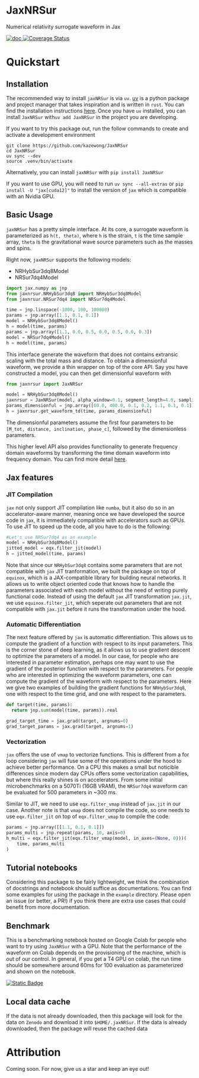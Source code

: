 # JaxNRSur
Numerical relativity surrogate waveform in Jax

<!-- <a href="https://jaxnrsur.readthedocs.io/en/latest/">
<img src="https://badgen.net/badge/Read/the doc/blue" alt="doc"/>
</a> -->
<a href="https://github.com/kazewong/JaxNRSur/blob/main/LICENSE">
<img src="https://badgen.net/badge/License/MIT/blue" alt="doc"/>
</a>

<a href='https://coveralls.io/github/kazewong/JaxNRSur?branch=main'>
  <img src='https://coveralls.io/repos/github/kazewong/JaxNRSur/badge.svg?branch=main' alt='Coverage Status' />
</a>

# Quickstart

## Installation

The recommended way to install `jaxNRSur` is via `uv`. [uv](https://docs.astral.sh/uv/) is a python package and project manager that takes inspiration and is written in `rust`. You can find the installation instructions [here](https://docs.astral.sh/uv/getting-started/installation/).
Once you have `uv` installed, you can install `JaxNRSur` with`uv add JaxNRSur` in the project you are developing.


If you want to try this package out, run the follow commands to create and activate a development environment
```
git clone https://github.com/kazewong/JaxNRSur
cd JaxNRSur
uv sync --dev
source .venv/bin/activate
```

Alternatively, you can install `jaxNRSur` with `pip install JaxNRSur`

If you want to use GPU, you will need to run `uv sync --all-extras` or `pip install -U "jax[cuda12]"` to install the version of `jax` which is compatible with an Nvidia GPU.

## Basic Usage
`jaxNRSur` has a pretty simple interface. At its core, a surrogate waveform is parameterized as `h(t, theta)`, where `h` is the strain, `t` is the time sample array, `theta` is the gravitational wave source parameters such as the masses and spins.

Right now, `jaxNRSur` supports the following models:
- NRHybSur3dq8Model
- NRSur7dq4Model

```python
import jax.numpy as jnp
from jaxnrsur.NRHybSur3dq8 import NRHybSur3dq8Model
from jaxnrsur.NRSur7dq4 import NRSur7dq4Model

time = jnp.linspace(-1000, 100, 100000)
params = jnp.array([1.1, 0.1, 0.1])
model = NRHybSur3dq8Model()
h = model(time, params)
params = jnp.array([1.1, 0.0, 0.5, 0.0, 0.5, 0.0, 0.3])
model = NRSur7dq4Model()
h = model(time, params)
```

This interface generate the waveform that does not contains extransic scaling with the total mass and distance. To obtain a dimensionful waveform, we provide a thin wrapper on top of the core API. Say you have constructed a model, you can then get dimensionful waveform with 

```python
from jaxnrsur import JaxNRSur

model = NRHybSur3dq8Model()
jaxnrsur = JaxNRSur(model, alpha_window=0.1, segment_length=4.0, sampling_rate=4096)
params_dimensionful = jnp.array([60.0, 400.0, 0.1, 0.2, 1.1, 0.1, 0.1])
h = jaxnrsur.get_waveform_td(time, params_dimensionful)
```
The dimensionful parameters assume the first four parameters to be `[M_tot, distance, inclination, phase_c]`, followed by the dimensionless parameters.

This higher level API also provides functionality to generate frequency domain waveforms by transforming the time domain waveform into frequency domain. You can find more detail [here](https://github.com/kazewong/JaxNRSur/blob/4d11d10df27fe242ef0859335bad7b854387f502/src/jaxnrsur/__init__.py#L130).

## Jax features

### JIT Compilation

`jax` not only support JIT compilation like `numba`, but it also do so in an accelerator-aware manner, meaning once we have developed the source code in `jax`, it is immediately compatible with accelerators such as GPUs.
To use JIT to speed up the code, all you have to do is the following:

```python
#Let's use NRSur7dq4 as an example
model = NRHybSur3dq8Model()
jitted_model = eqx.filter_jit(model)
h = jitted_model(time, params)
```

Note that since our `NRHybSur3dq8` contains some parameters that are not compatible with `jax` JIT tranformation, we built the package on top of `equinox`, which is a JAX-compatible library for building neural networks. It allows us to write object oriented code that knows how to handle the parameters associated with each model without the need of writing purely functional code. Instead of using the default `jax` JIT transformation `jax.jit`, we use `equinox.filter_jit`, which seperate out parameters that are not compatible with `jax.jit` before it runs the transformation under the hood.

### Automatic Differentiation

The next feature offered by `jax` is automatic differentiation. This allows us to compute the gradient of a function with respect to its input parameters. This is the corner stone of deep learning, as it allows us to use gradient descent to optimize the parameters of a model. In our case, for people who are interested in parameter estimation, perhaps one may want to use the gradient of the posterior function with respect to the parameters. For people who are interested in optimizing the waveform parameters, one can compute the gradient of the waveform with respect to the parameters. Here we give two examples of building the gradient functions for `NRHybSur3dq8`, one with respect to the time grid, and one with respect to the parameters.

```python
def target(time, params):
  return jnp.sum(model(time, params)).real

grad_target_time = jax.grad(target, argnums=0)
grad_target_params = jax.grad(target, argnums=1)
```

### Vectorization

`jax` offers the use of `vmap` to vectorize functions. This is different from a for loop considering `jax` will fuse some of the operations under the hood to achieve better performance. On a CPU this makes a small but noticible differences since modern day CPUs offers some vectorization capabilities, but where this really shines is on accelerators. From some initial microbenchmarks on a 5070Ti (16GB VRAM), the `NRSur7dq4` waveform can be evaluated for 500 parameters in ~300 ms.

Similar to JIT, we need to use `eqx.filter_vmap` instead of `jax.jit` in our case. Another note is that `vmap` does not compile the code, so one needs to use `eqx.filter_jit` on top of `eqx.filter_vmap` to compile the code.

```python
params = jnp.array([[1.1, 0.1, 0.1]])
params_multi = jnp.repeat(params, 10, axis=0)
h_multi = eqx.filter_jit(eqx.filter_vmap(model, in_axes=(None, 0)))(
    time, params_multi
)
```

## Tutorial notebooks

Considering this package to be fairly lightweight, we think the combination of docstrings and notebook should suffice as documentations. You can find some examples for using the package in the `example` directory. Please open an issue (or better, a PR!) if you think there are extra use cases that could benefit from more documentation.

## Benchmark

<!-- Add a notebook on google colab to show the benchmark. -->

This is a benchmarking notebook hosted on Google Colab for people who want to try using `JaxNRSur` with a GPU. Note that the performance of the waveform on Colab depends on the provisioning of the machine, which is out of our control. In general, if you get a T4 GPU on colab, the run time should be somewhere around 60ms for 100 evaluation as parameterized and shown on the notebook.

<a href="https://colab.research.google.com/drive/1A12tzSPdFBL_jzWYLfll4yB1H2iWRtoi?usp=sharing">
<img alt="Static Badge" src="https://img.shields.io/badge/Colab-benchmark-orange?style=for-the-badge&logo=googlecolab">
</a>

## Local data cache

If the data is not already downloaded, then this package will look for the data on `Zenodo` and download it into `$HOME/.jaxNRSur`.
If the data is already downloaded, then the package will reuse the cached data

<!-- # Benchmark

Add benchmarking results here. -->

# Attribution

Coming soon. For now, give us a star and keep an eye out!
